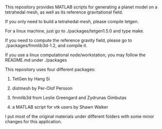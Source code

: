 This repository provides MATLAB scripts for generating a planet model on a tetrahedal mesh,
as well as its reference gravitational field. 


If you only need to build a tetrahedal mesh, please compile tetgen. 

For a linux machine, just go to ./packages/tetgen1.5.0 and type make. 

If you need to compute the reference gravity field, please go to ./packages/fmmlib3d-1.2, and compile it. 

If you use a linux computational node/workstation, you may follow the README.md under ./packages


This repository uses four different packages: 

1. TetGen by Hang Si

2. distmesh by Per-Olof Persson

3. fmmlib3d from Leslie Greengard and Zydrunas Gimbutas

4. a MATLAB script for vtk users by Shawn Walker

I put most of the original materials under different folders 
with some minor changes for this application.
